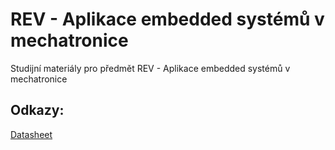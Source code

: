 # REV - Aplikace embedded systémů v mechatronice
Studijní materiály pro předmět REV - Aplikace embedded systémů v mechatronice

## Odkazy:
[Datasheet](http://ww1.microchip.com/downloads/en/DeviceDoc/40001412G.pdf)
